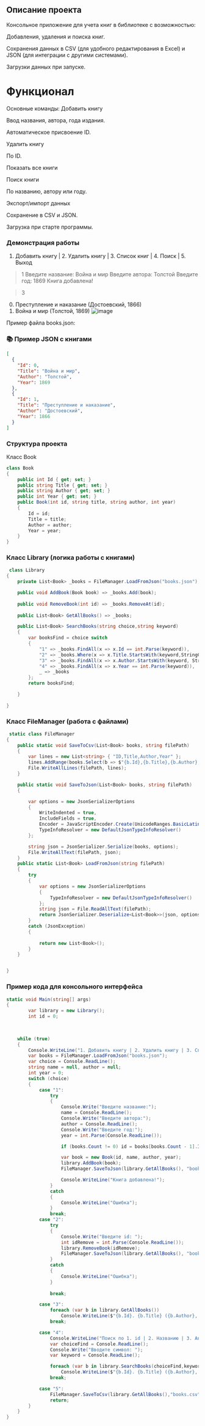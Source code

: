 ## Описание проекта
Консольное приложение для учета книг в библиотеке с возможностью:

Добавления, удаления и поиска книг.

Сохранения данных в CSV (для удобного редактирования в Excel) и JSON (для интеграции с другими системами).

Загрузки данных при запуске.

# Функционал
Основные команды:
Добавить книгу

Ввод названия, автора, года издания.

Автоматическое присвоение ID.

Удалить книгу

По ID.

Показать все книги

Поиск книги

По названию, автору или году.

Экспорт/импорт данных

Сохранение в CSV и JSON.

Загрузка при старте программы.

### Демонстрация работы
1. Добавить книгу | 2. Удалить книгу | 3. Список книг | 4. Поиск | 5. Выход
> 1
Введите название: Война и мир
Введите автора: Толстой
Введите год: 1869
Книга добавлена!

> 3
0. Преступление и наказание (Достоевский, 1866)
1. Война и мир (Толстой, 1869)
![image](https://github.com/user-attachments/assets/037729e4-468b-44b6-9546-40c293e36e96)

Пример файла books.json:
### 📚 Пример JSON с книгами  
```json
[
  {
    "Id": 0,
    "Title": "Война и мир",
    "Author": "Толстой",
    "Year": 1869
  },
  {
    "Id": 1,
    "Title": "Преступление и наказание",
    "Author": "Достоевский",
    "Year": 1866
  }
]
```
### Структура проекта
Класс Book
```csharp
class Book
{
    public int Id { get; set; }
    public string Title { get; set; }
    public string Author { get; set; }
    public int Year { get; set; }
    public Book(int id, string title, string author, int year)
    {
        Id = id;
        Title = title;
        Author = author;
        Year = year;
    }
}
```
### Класс Library (логика работы с книгами)
```csharp
 class Library
{
    private List<Book> _books = FileManager.LoadFromJson("books.json");

    public void AddBook(Book book) => _books.Add(book);
    
    public void RemoveBook(int id) => _books.RemoveAt(id);
    
    public List<Book> GetAllBooks() => _books;

    public List<Book> SearchBooks(string choice,string keyword)
    {
        var booksFind = choice switch
        {
            "1" => _books.FindAll(x => x.Id == int.Parse(keyword)),
            "2" => _books.Where(x => x.Title.StartsWith(keyword,StringComparison.OrdinalIgnoreCase)).ToList(),
            "3" => _books.FindAll(x => x.Author.StartsWith(keyword, StringComparison.OrdinalIgnoreCase)).ToList(),
            "4" => _books.FindAll(x => x.Year == int.Parse(keyword)),
            _ => _books
        };
        return booksFind;

    }
    
}
 ```

### Класс FileManager (работа с файлами)
```csharp
 static class FileManager
{ 
    public static void SaveToCsv(List<Book> books, string filePath)
    {
        var lines = new List<string> { "ID,Title,Author,Year" };
        lines.AddRange(books.Select(b => $"{b.Id},{b.Title},{b.Author},{b.Year}"));
        File.WriteAllLines(filePath, lines);
    }

    public static void SaveToJson(List<Book> books, string filePath)
    {

        var options = new JsonSerializerOptions
        {
            WriteIndented = true,
            IncludeFields = true,
            Encoder = JavaScriptEncoder.Create(UnicodeRanges.BasicLatin, UnicodeRanges.Cyrillic),
            TypeInfoResolver = new DefaultJsonTypeInfoResolver()
        };

        string json = JsonSerializer.Serialize(books, options);
        File.WriteAllText(filePath, json);
    }
    public static List<Book> LoadFromJson(string filePath)
    {
        try
        {
            var options = new JsonSerializerOptions
            {
                TypeInfoResolver = new DefaultJsonTypeInfoResolver()
            };
            string json = File.ReadAllText(filePath);
            return JsonSerializer.Deserialize<List<Book>>(json, options);
        }
        catch (JsonException)
        {
           
            return new List<Book>();
        }
    }


}
```

### Пример кода для консольного интерфейса
```csharp
static void Main(string[] args)
{
        var library = new Library();
        int id = 0;

     
    
    while (true)
    {
        Console.WriteLine("1. Добавить книгу | 2. Удалить книгу | 3. Список книг | 4. Поиск | 5. Выйти");
        var books = FileManager.LoadFromJson("books.json");
        var choice = Console.ReadLine();
        string name = null, author = null;
        int year = 0;
        switch (choice)
        {
            case "1":
                try
                {
                    Console.Write("Введите название:");
                    name = Console.ReadLine();
                    Console.Write("Введите автора:");
                    author = Console.ReadLine();
                    Console.Write("Введите год:");
                    year = int.Parse(Console.ReadLine());

                    if (books.Count != 0) id = books[books.Count - 1].Id + 1;

                    var book = new Book(id, name, author, year);
                    library.AddBook(book);
                    FileManager.SaveToJson(library.GetAllBooks(), "books.json");

                    Console.WriteLine("Книга добавлена!");
                }
                catch 
                {
                    Console.WriteLine("Ошибка");
                }
                break;
            case "2":
                try
                {
                    Console.Write("Введите id: ");
                    int idRemove = int.Parse(Console.ReadLine());
                    library.RemoveBook(idRemove);
                    FileManager.SaveToJson(library.GetAllBooks(), "books.json");
                }
                catch
                {
                    Console.WriteLine("Ошибка");
                }
                
                break;

            case "3":
                foreach (var b in library.GetAllBooks())
                    Console.WriteLine($"{b.Id}. {b.Title} ({b.Author}, {b.Year})");
                break;

            case "4":
                Console.WriteLine("Поиск по 1. id | 2. Названию | 3. Автору | 4. Году");
                var choiceFind = Console.ReadLine();
                Console.Write("Вводите символ: ");
                var keyword = Console.ReadLine();

                foreach (var b in library.SearchBooks(choiceFind,keyword))
                    Console.WriteLine($"{b.Id}. {b.Title} ({b.Author}, {b.Year})");
                break;

            case "5":
                FileManager.SaveToCsv(library.GetAllBooks(),"books.csv");
                return;
        }
    }
}
```
